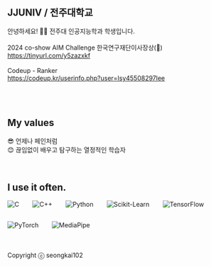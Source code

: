 ##  JJUNIV / 전주대학교
안녕하세요! 🙋‍♂️ 전주대 인공지능학과 학생입니다.
<br />
<br />
2024 co-show AIM Challenge 한국연구재단이사장상(🥈)
<br />
https://tinyurl.com/y5zazxkf
<br />
<br />
Codeup - Ranker
<br />
https://codeup.kr/userinfo.php?user=lsy45508297lee
<br />
<br />
<br />
<br />
## My values
😎 언제나 페인처럼
<br />
😊 끊임없이 배우고 탐구하는 열정적인 학습자
<br />
<br />
<br />
## I use it often.
<div style="display:flex;gap:30px;flex-wrap:wrap;">
<img alt="C" src="https://img.shields.io/badge/C-A8B9CC.svg?&style=for-the-badge&logo=C&logoColor=white"/>
<img alt="C++" src="https://img.shields.io/badge/C++-00599C.svg?&style=for-the-badge&logo=C%2B%2B&logoColor=white"/>
<img alt="Python" src ="https://img.shields.io/badge/Python-3776AB.svg?&style=for-the-badge&logo=Python&logoColor=white"/>
<img alt="Scikit-Learn" src="https://img.shields.io/badge/Scikit--Learn-F7931E.svg?&style=for-the-badge&logo=scikit-learn&logoColor=white"/>
<img alt="TensorFlow" src="https://img.shields.io/badge/TensorFlow-FF6F00.svg?&style=for-the-badge&logo=TensorFlow&logoColor=white"/>
<img alt="PyTorch" src="https://img.shields.io/badge/PyTorch-EE4C2C.svg?&style=for-the-badge&logo=PyTorch&logoColor=white"/>
<img alt="MediaPipe" src="https://img.shields.io/badge/MediaPipe-00CC66.svg?&style=for-the-badge&logo=mediapipe&logoColor=white"/>
</div>
<br />
<br />
<br />
Copyright ⓒ seongkai102
